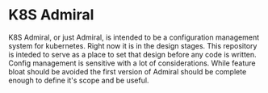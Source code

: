 # K8S Admiral

K8S Admiral, or just Admiral, is intended to be a configuration management
system for kubernetes. Right now it is in the design stages. This repository is
inteded to serve as a place to set that design before any code is written.
Config management is sensitive with a lot of considerations. While feature bloat
should be avoided the first version of Admiral should be complete enough to
define it's scope and be useful.

